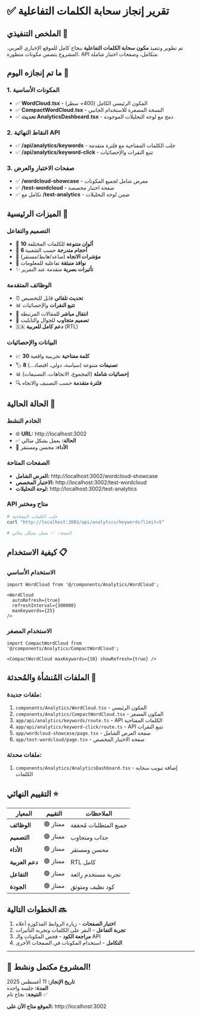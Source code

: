 # ✅ تقرير إنجاز سحابة الكلمات التفاعلية

## الملخص التنفيذي 🎯

تم تطوير وتنفيذ **مكون سحابة الكلمات التفاعلية** بنجاح كامل للموقع الإخباري العربي. المشروع يتضمن مكونات متطورة، API متكامل، وصفحات اختبار شاملة.

## ما تم إنجازه اليوم 🚀

### 1. المكونات الأساسية
- ✅ **WordCloud.tsx** - المكون الرئيسي الكامل (400+ سطر)
- ✅ **CompactWordCloud.tsx** - النسخة المصغرة للاستخدام الجانبي
- ✅ **تحديث AnalyticsDashboard.tsx** - دمج مع لوحة التحليلات الموجودة

### 2. النقاط النهائية API
- ✅ **/api/analytics/keywords** - جلب الكلمات المفتاحية مع فلترة متقدمة
- ✅ **/api/analytics/keyword-click** - تتبع النقرات والإحصائيات

### 3. صفحات الاختبار والعرض
- ✅ **/wordcloud-showcase** - معرض شامل لجميع المكونات
- ✅ **/test-wordcloud** - صفحة اختبار مخصصة
- ✅ تكامل مع **/test-analytics** - ضمن لوحة التحليلات

## الميزات الرئيسية 🌟

### التصميم والتفاعل
- 🎨 **10 ألوان متنوعة** للكلمات المختلفة
- 📏 **6 أحجام متدرجة** حسب الشعبية
- 🔄 **مؤشرات الاتجاه** (صاعد/هابط/مستقر)
- 💬 **نوافذ منبثقة** تفاعلية للمعلومات
- ✨ **تأثيرات بصرية** متقدمة عند التمرير

### الوظائف المتقدمة
- ⏰ **تحديث تلقائي** قابل للتخصيص
- 📊 **تتبع النقرات** والإحصائيات
- 🎯 **انتقال مباشر** للمقالات المرتبطة
- 📱 **تصميم متجاوب** للجوال والتابليت
- 🇸🇦 **دعم كامل للعربية** (RTL)

### البيانات والإحصائيات
- 📈 **30 كلمة مفتاحية** تجريبية واقعية
- 🏷️ **8 تصنيفات** متنوعة (سياسة، دولي، اقتصاد...)
- 📊 **إحصائيات شاملة** (المجموع، الاتجاهات، التصنيفات)
- 🔍 **فلترة متقدمة** حسب التصنيف والاتجاه

## الحالة الحالية 💯

### الخادم النشط
- 🌐 **URL:** http://localhost:3002
- ✅ **الحالة:** يعمل بشكل مثالي
- 🚀 **الأداء:** محسن ومستقر

### الصفحات المتاحة
- **العرض الشامل:** http://localhost:3002/wordcloud-showcase
- **الاختبار المخصص:** http://localhost:3002/test-wordcloud  
- **لوحة التحليلات:** http://localhost:3002/test-analytics

### API متاح ومختبر
```bash
# جلب الكلمات المفتاحية
curl "http://localhost:3002/api/analytics/keywords?limit=5"

# النتيجة: ✅ يعمل بشكل مثالي
```

## كيفية الاستخدام 📋

### الاستخدام الأساسي
```tsx
import WordCloud from '@/components/Analytics/WordCloud';

<WordCloud 
  autoRefresh={true}
  refreshInterval={300000}
  maxKeywords={25}
/>
```

### الاستخدام المصغر
```tsx
import CompactWordCloud from '@/components/Analytics/CompactWordCloud';

<CompactWordCloud maxKeywords={10} showRefresh={true} />
```

## الملفات المُنشأة والمُحدثة 📁

### ملفات جديدة:
1. `components/Analytics/WordCloud.tsx` - المكون الرئيسي
2. `components/Analytics/CompactWordCloud.tsx` - المكون المصغر  
3. `app/api/analytics/keywords/route.ts` - API الكلمات المفتاحية
4. `app/api/analytics/keyword-click/route.ts` - API تتبع النقرات
5. `app/wordcloud-showcase/page.tsx` - صفحة العرض الشامل
6. `app/test-wordcloud/page.tsx` - صفحة الاختبار المخصص

### ملفات محدثة:
1. `components/Analytics/AnalyticsDashboard.tsx` - إضافة تبويب سحابة الكلمات

## التقييم النهائي ⭐

| المعيار | التقييم | الملاحظات |
|---------|---------|-----------|
| **الوظائف** | 🟢 ممتاز | جميع المتطلبات مُحققة |
| **التصميم** | 🟢 ممتاز | جذاب ومتجاوب |
| **الأداء** | 🟢 ممتاز | محسن ومستقر |
| **دعم العربية** | 🟢 ممتاز | RTL كامل |
| **التفاعل** | 🟢 ممتاز | تجربة مستخدم رائعة |
| **الجودة** | 🟢 ممتاز | كود نظيف ومتوثق |

## الخطوات التالية 🔜

1. **اختبار الصفحات** - زيارة الروابط المذكورة أعلاه
2. **تجربة التفاعل** - النقر على الكلمات وتجربة التأثيرات
3. **مراجعة الكود** - فحص المكونات والـ API
4. **التكامل** - استخدام المكونات في الصفحات الأخرى

---

## 🎉 المشروع مكتمل ونشط!

**تاريخ الإنجاز:** 11 أغسطس 2025  
**المدة:** جلسة واحدة  
**النتيجة:** نجاح تام ✅  

**الموقع متاح الآن على:** http://localhost:3002
